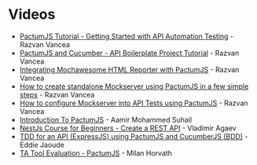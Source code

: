 # Videos

- [PactumJS Tutorial - Getting Started with API Automation Testing](https://www.youtube.com/watch?v=UHoxxgxB6t8) - Razvan Vancea
- [PactumJS and Cucumber - API Boilerplate Project Tutorial](https://www.youtube.com/watch?v=blaKAz5U4ew) - Razvan Vancea
- [Integrating Mochawesome HTML Reporter with PactumJS](https://youtu.be/2lNLN2QxDOk) - Razvan Vancea
- [How to create standalone Mockserver using PactumJS in a few simple steps](https://youtu.be/5vhAMpCgEuU?si=j0sbJfiLs3m1V1iL) - Razvan Vancea
- [How to configure Mockserver into API Tests using PactumJS](https://youtu.be/kKDf7gKZLbg?si=cJnY-71TEkTLS9cU) - Razvan Vancea
- [Introduction To PactumJS](https://www.youtube.com/watch?v=EBVWC5LG_eA) - Aamir Mohammed Suhail
- [NestJs Course for Beginners - Create a REST API](https://www.youtube.com/watch?v=GHTA143_b-s&t=10390s) - Vladimir Agaev
- [TDD for an API (ExpressJS) using PactumJS and CucumberJS (BDD)](https://www.youtube.com/watch?v=ISAjES_Gklc) - Eddie Jaoude
- [TA Tool Evaluation - PactumJS](https://community-z.com/events/idea-pool-ta-tool-evaluation-pactumjs/talks/13414) - Milan Horvath